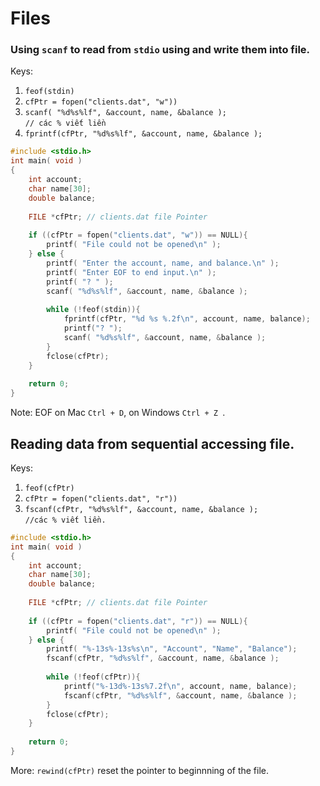 # Files
### Using `scanf` to read from `stdio` using  and write them into file.
Keys:  
1. `feof(stdin)`  
2. `cfPtr = fopen("clients.dat", "w"))`  
3. `scanf( "%d%s%lf", &account, name, &balance );`  
`// các % viết liền`
4. `fprintf(cfPtr, "%d%s%lf", &account, name, &balance );`  
```c
#include <stdio.h>
int main( void )
{
	int account;
	char name[30];
	double balance;
	
	FILE *cfPtr; // clients.dat file Pointer
	
	if ((cfPtr = fopen("clients.dat", "w")) == NULL){
		printf( "File could not be opened\n" );
	} else {
		printf( "Enter the account, name, and balance.\n" );
		printf( "Enter EOF to end input.\n" );
		printf( "? " );
		scanf( "%d%s%lf", &account, name, &balance );
		
		while (!feof(stdin)){
			fprintf(cfPtr, "%d %s %.2f\n", account, name, balance);
			printf("? ");
			scanf( "%d%s%lf", &account, name, &balance );
		}
		fclose(cfPtr);
	}
	
	return 0;
}
```
Note: EOF on Mac `Ctrl + D`, on Windows `Ctrl + Z `.
## Reading data from sequential accessing file.
Keys:  
1. `feof(cfPtr)`  
2. `cfPtr = fopen("clients.dat", "r"))`  
3. `fscanf(cfPtr, "%d%s%lf", &account, name, &balance );`  
`//các % viết liền.`

```c
#include <stdio.h>
int main( void )
{
	int account;
	char name[30];
	double balance;
	
	FILE *cfPtr; // clients.dat file Pointer
	
	if ((cfPtr = fopen("clients.dat", "r")) == NULL){
		printf( "File could not be opened\n" );
	} else {
		printf( "%-13s%-13s%s\n", "Account", "Name", "Balance");
		fscanf(cfPtr, "%d%s%lf", &account, name, &balance );
		
		while (!feof(cfPtr)){
			printf("%-13d%-13s%7.2f\n", account, name, balance);
			fscanf(cfPtr, "%d%s%lf", &account, name, &balance );
		}
		fclose(cfPtr);
	}
	
	return 0;
}
```
More: `rewind(cfPtr)` reset the pointer to beginnning of the file.
